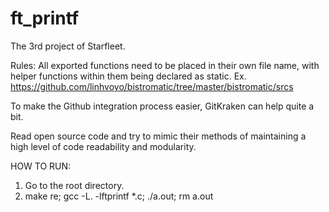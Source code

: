 # ft_printf
The 3rd project of Starfleet.

Rules:
All exported functions need to be placed in their own file name, with helper functions within them being declared as static. Ex. https://github.com/linhvoyo/bistromatic/tree/master/bistromatic/srcs

To make the Github integration process easier, GitKraken can help quite a bit. 

Read open source code and try to mimic their methods of maintaining a high level of code readability and modularity. 

HOW TO RUN:
1. Go to the root directory.
2. make re; gcc -L. -lftprintf *.c; ./a.out; rm a.out
